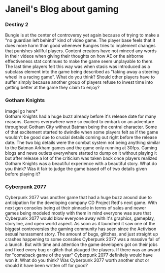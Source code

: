 <!DOCTYPE html>
<html lang="en">
  <head>
    <link rel="stylesheet" href="main.css">
<meta charset="utf-8">
<h1> Janeil's Blog about gaming </h1>
  </head>
  <body>
    <div> <h3> Destiny 2 </h3>
      Bungie is at the center of controversy yet again because of trying to make a "no guardian left behind" kind of video game. The player base feels that it does more harm than good whenever Bungies tries to implement changes that punishes skillful players. Content creators have not minced any words in their videos when giving their thoughts on how AE or the airborne effectiveness stat continues to make the game seem unplayable to them. The last time players felt this way was when stasis was introduced as a subclass element into the game being described as "taking away a steering wheel in a racing game". What do you think? Should other players have to suffer simply because another group of players refuse to invest time into getting better at the game they claim to enjoy?
    </div>
    <div> <h3> Gotham Knights </h3>
      <div>imagel go here*</div>
      Gotham Knights had a huge buzz already before it's release date for many reasons. Gamers everywhere were so excited to embark on an adventure throughout Gotham City without Batman being the central character. Some of that excitement started to dwindle when some players felt as if the game wouldn't be good due to crucial details coming out right before the release date. The two big details were the combat system not being anything similar to the Batman Arkham games and the game only running at 30fps. Gaming blogs and news outlets everywhere started to dump on it without playing it but after release a lot of the criticism was taken back once players realized Gotham Knights was a beautiful experience with a beautiful story. What do you think? Was it fair to judge the game based off of two details given before playing it?
    </div>
    <div> <h3> Cyberpunk 2077 </h3>
      Cyberpunk 2077 was another game that had a huge buzz around due to anticipation for the developing company CD Project Red's next game. With next gen consoles being at their pinnacle in terms of sales and newer games being modeled mostly with them in mind everyone was sure that Cyberpunk 2077 would blow everyone away with it's graphics, gameplay, storyline, and open world aspect. As soon as it launched it saw one of the biggest controversies the gaming community has seen since the Activison sexual harassment story. The amount of bugs, glitches, and just straight up crashes happening to some consoles Cyberpunk 2077 was a massive fail of a launch. But with time and attention the game developers got on their jobs and fixed every bug or glitch that plauged the players. If there was an award for "comeback game of the year" Cyberpunk 2077 definitely would have won it. What do you think? Was Cyberpunk 2077 worth another shot or should it have been written off for good?
    </div>
    
    
  </body>
